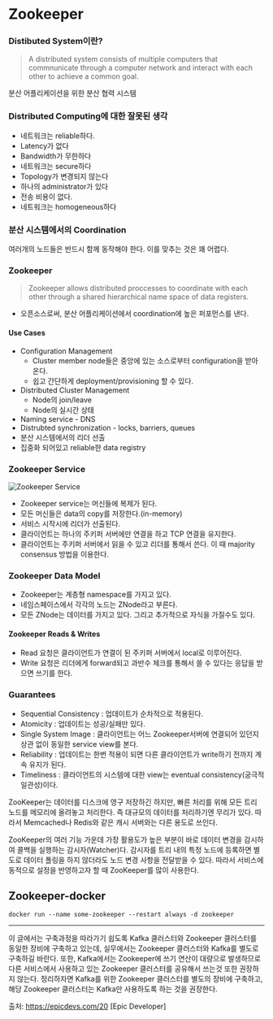 # Zookeeper

### Distibuted System이란?

> A distributed system consists of multiple computers that commnunicate through a computer network and interact with each other to achieve a common goal. 

분산 어플리케이션을 위한 분산 협력 시스템

### Distributed Computing에 대한 잘못된 생각

* 네트워크는 reliable하다.
* Latency가 없다
* Bandwidth가 무한하다
* 네트워크는 secure하다
* Topology가 변경되지 않는다
* 하나의 administrator가 있다
* 전송 비용이 없다.
* 네트워크는 homogeneous하다

### 분산 시스템에서의 Coordination

여러개의 노드들은 반드시 함께 동작해야 한다. 이를 맞추는 것은 꽤 어렵다.

### Zookeeper

> Zookeeper allows distributed proccesses to coordinate with each other through a shared hierarchical name space of data registers.

* 오픈소스로써, 분산 어플리케이션에서 coordination에 높은 퍼포먼스를 낸다.

#### Use Cases

* Configuration Management
  * Cluster member node들은 중앙에 있는 소스로부터 configuration을 받아온다.
  * 쉽고 간단하게 deployment/provisioning 할 수 있다.
* Distributed Cluster Management
  * Node의 join/leave
  * Node의 실시간 상태
* Naming service - DNS
* Distrubted synchronization - locks, barriers, queues
* 분산 시스템에서의 리더 선출
* 집중화 되어있고 reliable한 data registry

### Zookeeper Service

![Zookeeper Service](https://t1.daumcdn.net/cfile/tistory/998D8B495BB9AB403F)

* Zookeeper service는 머신들에 복제가 된다.
* 모든 머신들은 data의 copy를 저장한다.(in-memory)
* 서비스 시작시에 리더가 선출된다.
* 클라이언트는 하나의 주키퍼 서버에만 연결을 하고 TCP 연결을 유지한다.
* 클라이언트는 주키퍼 서버에서 읽을 수 있고 리더를 통해서 쓴다. 이 때 majority consensus 방법을 이용한다.

### Zookeeper Data Model

* Zookeeper는 계층형 namespace를 가지고 있다.
* 네임스페이스에서 각각의 노드는 ZNode라고 부른다.
* 모든 ZNode는 데이터를 가지고 있다. 그리고 추가적으로 자식을 가질수도 있다.

#### Zookeeper Reads & Writes

* Read 요청은 클라이언트가 연결이 된 주키퍼 서버에서 local로 이루어진다.
* Write 요청은 리더에게 forward되고 과반수 체크를 통해서 쓸 수 있다는 응답을 받으면 쓰기를 한다.

### Guarantees

* Sequential Consistency : 업데이트가 순차적으로 적용된다.
* Atomicity : 업데이트는 성공/실패만 있다.
* Single System Image : 클라이언트는 어느 Zookeeper서버에 연결되어 있던지 상관 없이 동일한 service view를 본다.
* Reliability : 업데이트는 한번 적용이 되면 다른 클라이언트가 write하기 전까지 계속 유지가 된다.
* Timeliness : 클라이언트의 시스템에 대한 view는 eventual consistency(궁극적 일관성)이다.



ZooKeeper는 데이터를 디스크에 영구 저장하긴 하지만, 빠른 처리를 위해 모든 트리 노드를 메모리에 올려놓고 처리한다. 즉 대규모의 데이터를 처리하기엔 무리가 있다. 따라서 Memcached나 Redis와 같은 캐시 서버와는 다른 용도로 쓰인다.

ZooKeeper의 여러 기능 가운데 가장 활용도가 높은 부분이 바로 데이터 변경을 감시하여 콜백을 실행하는 감시자(Watcher)다. 감시자를 트리 내의 특정 노드에 등록하면 별도로 데이터 폴링을 하지 않더라도 노드 변경 사항을 전달받을 수 있다. 따라서 서비스에 동적으로 설정을 반영하고자 할 때 ZooKeeper를 많이 사용한다.

## Zookeeper-docker

```shell
docker run --name some-zookeeper --restart always -d zookeeper
```









---

  이 글에서는 구축과정을 따라가기 쉽도록 Kafka 클러스터와 Zookeeper 클러스터를 동일한 장비에 구축하고 있는데, 실무에서는 Zookeeper 클러스터와 Kafka를 별도로 구축하길 바란다. 또한, Kafka에서는 Zookeeper에 쓰기 연산이 대량으로 발생하므로 다른 서비스에서 사용하고 있는 Zookeeper 클러스터를 공유해서 쓰는것 또한 권장하지 않는다. 정리하자면 Kafka를 위한 Zookeeper 클러스터를 별도의 장비에 구축하고, 해당 Zookeeper 클러스터는 Kafka만 사용하도록 하는 것을 권장한다.

출처: https://epicdevs.com/20 [Epic Developer]  